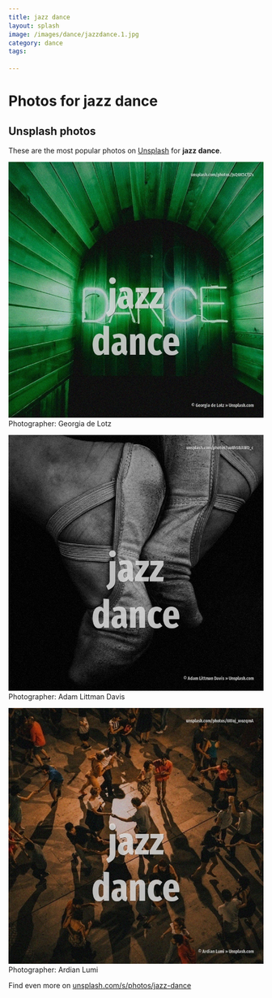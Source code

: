 ```yaml
---
title: jazz dance
layout: splash
image: /images/dance/jazzdance.1.jpg
category: dance
tags:

---
```

# Photos for jazz dance
 
## Unsplash photos
These are the most popular photos on [Unsplash](https://unsplash.com) for **jazz dance**.
 
![jazz dance](/images/dance/jazzdance.1.jpg)
Photographer:  Georgia de Lotz
 
![jazz dance](/images/dance/jazzdance.2.jpg)
Photographer:  Adam Littman Davis
 
![jazz dance](/images/dance/jazzdance.3.jpg)
Photographer:  Ardian Lumi
 
Find even more on [unsplash.com/s/photos/jazz-dance](https://unsplash.com/s/photos/jazz-dance)
 
